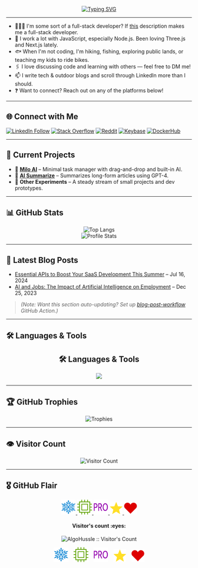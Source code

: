 <!-- GitHub Profile README for MikeeBuilds -->

<p align="center">
  <a href="https://git.io/typing-svg">
    <img src="https://readme-typing-svg.demolab.com?font=Fira+Code&size=37&duration=2000&pause=2000&color=07D8FF&center=true&vCenter=true&multiline=true&width=900&height=200&lines=%F0%9F%91%8B+GM!+I'm+Mike;Thanks+for+checking+out+my+GitHub+page!;%E2%AD%90+Any+questions+you+may+have;Feel+free+to+get+in+touch+with+me!" alt="Typing SVG">
  </a>
</p>

---

- 🧑🏾‍💻 I'm some sort of a full-stack developer? If [this](https://www.w3schools.com/whatis/whatis_fullstack.asp) description makes me a full-stack developer.
- 🌱 I work a lot with JavaScript, especially Node.js. Been loving Three.js and Next.js lately.
- 🐟 When I'm not coding, I'm hiking, fishing, exploring public lands, or teaching my kids to ride bikes.
- 🖇️ I love discussing code and learning with others — feel free to DM me!
- 📫 I write tech & outdoor blogs and scroll through LinkedIn more than I should.
- ❓ Want to connect? Reach out on any of the platforms below!

---

## 🌐 Connect with Me

[![LinkedIn Follow](https://img.shields.io/badge/LinkedIn-0077B5?style=for-the-badge&logo=linkedin&logoColor=white)](https://www.linkedin.com/in/michael-ludlow-51b3b2257/)
[![Stack Overflow](https://img.shields.io/stackexchange/stackoverflow/r/12418331?color=%23F48024&label=Stack%20Overflow&style=for-the-badge&logo=stackoverflow&logoColor=white)](https://stackoverflow.com/users/21367496/algo)
[![Reddit](https://img.shields.io/reddit/user-karma/combined/mikeebuilds?label=Reddit&style=for-the-badge&logo=reddit&logoColor=white)](https://www.reddit.com/user/MikeeBuilds)
[![Keybase](https://img.shields.io/keybase/pgp/mikeebuilds?label=Keybase&logo=keybase&logoColor=white&style=for-the-badge)](https://keybase.io/mikeebuilds)
[![DockerHub](https://img.shields.io/badge/DockerHub-mikeebuilds-informational?style=for-the-badge&logo=docker&logoColor=white)](https://hub.docker.com/u/mikeebuilds)

---

## 🚀 Current Projects

- 🔹 **[Milo AI](https://milo.mobi)** – Minimal task manager with drag-and-drop and built-in AI.
- 🔹 **[AI Summarize](https://ai-summarize-psi.vercel.app/)** – Summarizes long-form articles using GPT-4.
- 🔹 **Other Experiments** – A steady stream of small projects and dev prototypes.

---

## 📊 GitHub Stats

<div align="center">
  <img src="https://github-readme-stats.vercel.app/api/top-langs?username=MikeeBuilds&show_icons=true&locale=en&theme=chartreuse-dark&cache_seconds=1800" alt="Top Langs">
</div>

<div align="center">
  <img src="https://github-readme-stats.vercel.app/api?username=MikeeBuilds&show_icons=true&theme=chartreuse-dark&cache_seconds=1800" alt="Profile Stats">
</div>

---

## 📝 Latest Blog Posts

- [Essential APIs to Boost Your SaaS Development This Summer](https://mikeebuilds.tech/essential-apis-to-boost-your-saas-development-this-summer) – Jul 16, 2024  
- [AI and Jobs: The Impact of Artificial Intelligence on Employment](https://mikeebuilds.tech/ai-and-jobs-the-impact-of-artificial-intelligence-on-employment) – Dec 25, 2023  

> *(Note: Want this section auto-updating? Set up [blog-post-workflow](https://github.com/gautamkrishnar/blog-post-workflow) GitHub Action.)*

---

## 🛠️ Languages & Tools

<h2 align="center">🛠️ Languages & Tools</h2>

<p align="center">
  <a href="https://skillicons.dev">
    <img src="https://skillicons.dev/icons?i=python,typescript,javascript,react,nodejs,html,css,express,discord,twitter,next,tailwind,firebase,stackoverflow" />
  </a>
</p>

---

## 🏆 GitHub Trophies

<p align="center">
  <img src="https://github-profile-trophy.vercel.app/?username=MikeeBuilds&theme=radical&margin-w=15&margin-h=15" alt="Trophies">
</p>

---

## 👁️ Visitor Count

<p align="center">
  <img src="https://profile-counter.glitch.me/MikeeBuilds/count.svg" alt="Visitor Count">
</p>

---

## 🎖️ GitHub Flair

<p align="center">
  <a href="https://archiveprogram.github.com/">
    <img src="https://raw.githubusercontent.com/acervenky/animated-github-badges/master/assets/acbadge.gif" width="40" height="40" alt="GitHub Archive Contributor">
  </a>
  <a href="https://docs.github.com/en/developers">
    <img src="https://raw.githubusercontent.com/acervenky/animated-github-badges/master/assets/devbadge.gif" width="40" height="40" alt="GitHub Developer">
  </a>
  <a href="https://github.com/pricing">
    <img src="https://raw.githubusercontent.com/acervenky/animated-github-badges/master/assets/pro.gif" width="40" height="40" alt="GitHub Pro">
  </a>
  <a href="https://stars.github.com/">
    <img src="https://raw.githubusercontent.com/acervenky/animated-github-badges/master/assets/starbadge.gif" width="35" height="35" alt="GitHub Star">
  </a>
  <a href="https://docs.github.com/en/github/supporting-the-open-source-community-with-github-sponsors">
    <img src="https://raw.githubusercontent.com/acervenky/animated-github-badges/master/assets/sponsorbadge.gif" width="35" height="35" alt="GitHub Sponsor">
  </a>
</p>





<h4 align="center">Visitor's count :eyes:</h4>
<p align="center"><img src="https://profile-counter.glitch.me/{AlgoHussle}/count.svg" alt="AlgoHussle :: Visitor's Count" /></p>

<p align="center"><a href='https://archiveprogram.github.com/'><img src='https://raw.githubusercontent.com/acervenky/animated-github-badges/master/assets/acbadge.gif' width='40' height='40'></a> <a href='https://docs.github.com/en/developers'><img src='https://raw.githubusercontent.com/acervenky/animated-github-badges/master/assets/devbadge.gif' width='40' height='40'></a> <a href='https://github.com/pricing'><img src='https://raw.githubusercontent.com/acervenky/animated-github-badges/master/assets/pro.gif' width='40' height='40'></a> <a href='https://stars.github.com/'><img src='https://raw.githubusercontent.com/acervenky/animated-github-badges/master/assets/starbadge.gif' width='35' height='35'></a> <a href='https://docs.github.com/en/github/supporting-the-open-source-community-with-github-sponsors'><img src='https://raw.githubusercontent.com/acervenky/animated-github-badges/master/assets/sponsorbadge.gif' width='35' height='35'></a></p>

